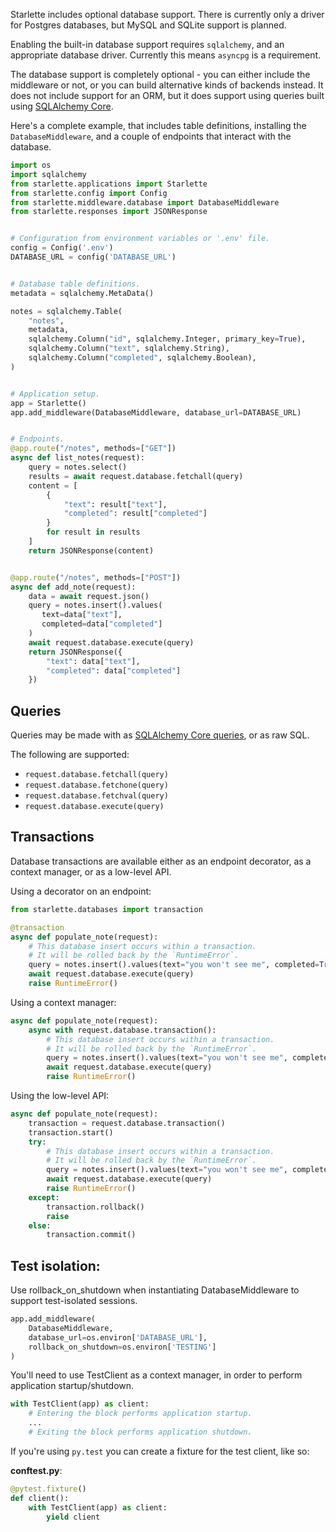 Starlette includes optional database support. There is currently only a driver
for Postgres databases, but MySQL and SQLite support is planned.

Enabling the built-in database support requires `sqlalchemy`, and an appropriate database driver. Currently this means `asyncpg` is a requirement.

The database support is completely optional - you can either include the middleware or not, or you can build alternative kinds of backends instead. It does not
include support for an ORM, but it does support using queries built using
[SQLAlchemy Core][sqlalchemy-core].

Here's a complete example, that includes table definitions, installing the
`DatabaseMiddleware`, and a couple of endpoints that interact with the database.

```python
import os
import sqlalchemy
from starlette.applications import Starlette
from starlette.config import Config
from starlette.middleware.database import DatabaseMiddleware
from starlette.responses import JSONResponse


# Configuration from environment variables or '.env' file.
config = Config('.env')
DATABASE_URL = config('DATABASE_URL')


# Database table definitions.
metadata = sqlalchemy.MetaData()

notes = sqlalchemy.Table(
    "notes",
    metadata,
    sqlalchemy.Column("id", sqlalchemy.Integer, primary_key=True),
    sqlalchemy.Column("text", sqlalchemy.String),
    sqlalchemy.Column("completed", sqlalchemy.Boolean),
)


# Application setup.
app = Starlette()
app.add_middleware(DatabaseMiddleware, database_url=DATABASE_URL)


# Endpoints.
@app.route("/notes", methods=["GET"])
async def list_notes(request):
    query = notes.select()
    results = await request.database.fetchall(query)
    content = [
        {
            "text": result["text"],
            "completed": result["completed"]
        }
        for result in results
    ]
    return JSONResponse(content)


@app.route("/notes", methods=["POST"])
async def add_note(request):
    data = await request.json()
    query = notes.insert().values(
       text=data["text"],
       completed=data["completed"]
    )
    await request.database.execute(query)
    return JSONResponse({
        "text": data["text"],
        "completed": data["completed"]
    })
```

## Queries

Queries may be made with as [SQLAlchemy Core queries][sqlalchemy-core], or as raw SQL.

The following are supported:

* `request.database.fetchall(query)`
* `request.database.fetchone(query)`
* `request.database.fetchval(query)`
* `request.database.execute(query)`

## Transactions

Database transactions are available either as an endpoint decorator, as a
context manager, or as a low-level API.

Using a decorator on an endpoint:

```python
from starlette.databases import transaction

@transaction
async def populate_note(request):
    # This database insert occurs within a transaction.
    # It will be rolled back by the `RuntimeError`.
    query = notes.insert().values(text="you won't see me", completed=True)
    await request.database.execute(query)
    raise RuntimeError()
```

Using a context manager:

```python
async def populate_note(request):
    async with request.database.transaction():
        # This database insert occurs within a transaction.
        # It will be rolled back by the `RuntimeError`.
        query = notes.insert().values(text="you won't see me", completed=True)
        await request.database.execute(query)
        raise RuntimeError()
```

Using the low-level API:

```python
async def populate_note(request):
    transaction = request.database.transaction()
    transaction.start()
    try:
        # This database insert occurs within a transaction.
        # It will be rolled back by the `RuntimeError`.
        query = notes.insert().values(text="you won't see me", completed=True)
        await request.database.execute(query)
        raise RuntimeError()
    except:
        transaction.rollback()
        raise
    else:
        transaction.commit()
```

## Test isolation:

Use rollback_on_shutdown when instantiating DatabaseMiddleware to support test-isolated sessions.

```python
app.add_middleware(
    DatabaseMiddleware,
    database_url=os.environ['DATABASE_URL'],
    rollback_on_shutdown=os.environ['TESTING']
)
```

You'll need to use TestClient as a context manager, in order to perform application startup/shutdown.

```python
with TestClient(app) as client:
    # Entering the block performs application startup.
    ...
    # Exiting the block performs application shutdown.
```

If you're using `py.test` you can create a fixture for the test client, like so:

**conftest.py**:

```python
@pytest.fixture()
def client():
    with TestClient(app) as client:
        yield client
```


[sqlalchemy-core]: https://docs.sqlalchemy.org/en/latest/core/
